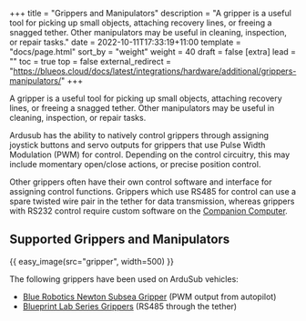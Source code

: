 +++
title = "Grippers and Manipulators"
description = "A gripper is a useful tool for picking up small objects, attaching recovery lines, or freeing a snagged tether. Other manipulators may be useful in cleaning, inspection, or repair tasks."
date = 2022-10-11T17:33:19+11:00
template = "docs/page.html"
sort_by = "weight"
weight = 40
draft = false
[extra]
lead = ""
toc = true
top = false
external_redirect = "https://blueos.cloud/docs/latest/integrations/hardware/additional/grippers-manipulators/"
+++

A gripper is a useful tool for picking up small objects, attaching recovery lines, or freeing a snagged tether. Other manipulators may be useful in cleaning, inspection, or repair tasks.

Ardusub has the ability to natively control grippers through assigning joystick buttons and servo outputs for grippers that use Pulse Width Modulation (PWM) for control. Depending on the control circuitry, this may include momentary open/close actions, or precise position control.

Other grippers often have their own control software and interface for assigning control functions. Grippers which use RS485 for control can use a spare twisted wire pair in the tether for data transmission, whereas grippers with RS232 control require custom software on the [Companion Computer](/introduction/hardware-options/required-hardware/companion-computer.md).

## Supported Grippers and Manipulators

{{ easy_image(src="gripper", width=500) }}

The following grippers have been used on ArduSub vehicles:

* [Blue Robotics Newton Subsea Gripper](https://bluerobotics.com/store/rov/bluerov2-accessories/newton-gripper-asm-r2-rp/) (PWM output from autopilot)
* [Blueprint Lab Series Grippers](https://blueprintlab.com/products/grabbers/) (RS485 through the tether)
